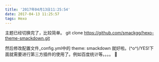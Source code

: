 ```yaml
---
title: '2017年04月13日11:25:54'
date: 2017-04-13 11:25:57
tags: Hexo
---
```

主题已经切换完了，比较简单。
git clone https://github.com/smackgg/hexo-theme-smackdown.git

然后修改配置文件_config.yml中的
theme: smackdown
就好啦。\(^o^)/YES!下面就需要进行第三方插件的使用了。例如百度统计等。。。。
💪